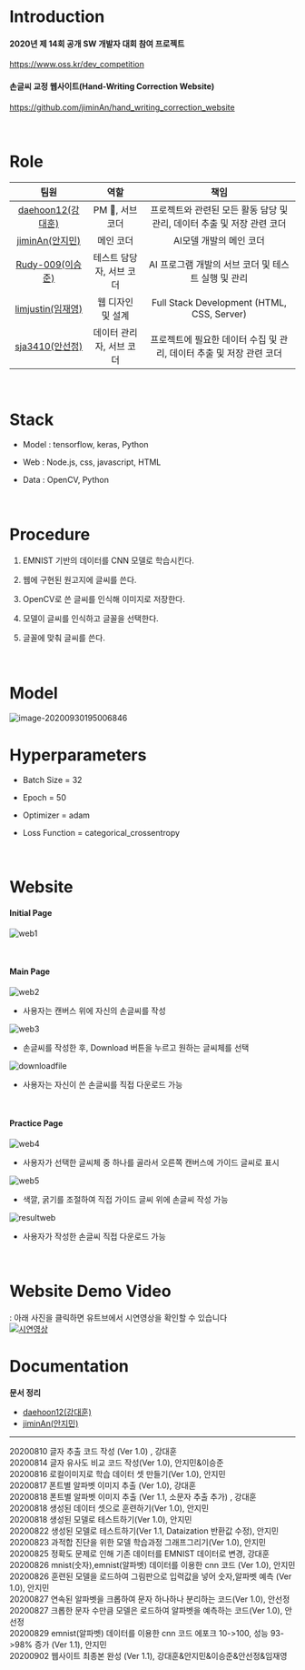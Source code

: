# Introduction

#### 2020년 제 14회 공개 SW 개발자 대회 참여 프로젝트 
<https://www.oss.kr/dev_competition>

#### 손글씨 교정 웹사이트(Hand-Writing Correction Website)
<https://github.com/jiminAn/hand_writing_correction_website>

<br/>

# Role

|     팀원     |                       역할                        |          책임                        |
| :---------: | :----------------------------------------------: | :---------------------------------: |
|     [daehoon12(강대훈)](https://github.com/daehoon12)  |     PM &#128081;, 서브 코더     |   프로젝트와 관련된 모든 활동 담당 및 관리, 데이터 추출 및 저장 관련 코더 |
|  [jiminAn(안지민)](https://github.com/jiminAn)   | 메인 코더 |  AI모델 개발의 메인 코더   |
|     [Rudy-009(이승준)](https://github.com/Rudy-009)   | 테스트 담당자, 서브 코더  | AI 프로그램 개발의 서브 코더 및 테스트 실행 및 관리   |
|    [limjustin(임재영)](https://github.com/limjustin)  |     웹 디자인 및 설계          | Full Stack Development (HTML, CSS, Server)  |
| [sja3410(안선정)](https://github.com/sja3410) |         데이터 관리자, 서브 코더          |  프로젝트에 필요한 데이터 수집 및 관리, 데이터 추출 및 저장 관련 코더 |


<br/>

# Stack
- Model : tensorflow, keras, Python

- Web : Node.js, css, javascript, HTML

- Data : OpenCV, Python
<br>

# Procedure
1. EMNIST 기반의 데이터를 CNN 모델로 학습시킨다.

2. 웹에 구현된 원고지에 글씨를 쓴다.

3. OpenCV로 쓴 글씨를 인식해 이미지로 저장한다.

4. 모델이 글씨를 인식하고 글꼴을 선택한다.

5. 글꼴에 맞춰 글씨를 쓴다.
<br>

# Model
![image-20200930195006846](https://user-images.githubusercontent.com/55044278/103474161-6f4afe00-4de4-11eb-83a3-5af7cc91378f.png)
<br>

# Hyperparameters
- Batch Size = 32

- Epoch = 50

- Optimizer = adam

- Loss Function = categorical_crossentropy

<br>

# Website

#### **Initial Page**

![web1](https://user-images.githubusercontent.com/55044278/92071667-4ab92800-edea-11ea-9a84-1e85bbe9a5e5.png)

<br/>

#### **Main Page**

![web2](https://user-images.githubusercontent.com/55044278/92071672-50af0900-edea-11ea-901b-99cc663cdf00.png) 

- 사용자는 캔버스 위에 자신의 손글씨를 작성

![web3](https://user-images.githubusercontent.com/55044278/92071680-5573bd00-edea-11ea-8771-2e200cc7b6ca.png)

- 손글씨를 작성한 후, Download 버튼을 누르고 원하는 글씨체를 선택

![downloadfile](https://user-images.githubusercontent.com/55044278/92071721-72a88b80-edea-11ea-9636-08e414fe5c9a.png)

- 사용자는 자신이 쓴 손글씨를 직접 다운로드 가능

<br/>

#### Practice Page

![web4](https://user-images.githubusercontent.com/55044278/92071684-5a387100-edea-11ea-95c4-6efa081fc7ab.png)

- 사용자가 선택한 글씨체 중 하나를 골라서 오른쪽 캔버스에 가이드 글씨로 표시

![web5](https://user-images.githubusercontent.com/55044278/92071694-5f95bb80-edea-11ea-87b5-4a30f8f7ec52.png)

- 색깔, 굵기를 조절하여 직접 가이드 글씨 위에 손글씨 작성 가능

![resultweb](https://user-images.githubusercontent.com/55044278/92071705-66243300-edea-11ea-9a02-34d57c1c2fa7.png)

- 사용자가 작성한 손글씨 직접 다운로드 가능

<br/>

# Website Demo Video
: 아래 사진을 클릭하면 유트브에서 시연영상을 확인할 수 있습니다  
[![시연영상](https://img.youtube.com/vi/L7WMfmS953A/0.jpg)](https://www.youtube.com/watch?v=L7WMfmS953A)

# Documentation

**문서 정리**

- [daehoon12(강대훈)](https://github.com/daehoon12)
- [jiminAn(안지민)](https://github.com/jiminAn)

------------------------------------
20200810 글자 추출 코드 작성 (Ver 1.0) , 강대훈    
20200814 글자 유사도 비교 코드 작성(Ver 1.0), 안지민&이승준  
20200816 로컬이미지로 학습 데이터 셋 만들기(Ver 1.0), 안지민  
20200817 폰트별 알파벳 이미지 추출 (Ver 1.0), 강대훈  
20200818 폰트별 알파벳 이미지 추출 (Ver 1.1, 소문자 추출 추가) , 강대훈  
20200818 생성된 데이터 셋으로 훈련하기(Ver 1.0), 안지민    
20200818 생성된 모델로 테스트하기(Ver 1.0), 안지민    
20200822 생성된 모델로 테스트하기(Ver 1.1, Dataization 반환값 수정), 안지민  
20200823 과적합 진단을 위한 모델 학습과정 그래프그리기(Ver 1.0), 안지민   
20200825 정확도 문제로 인해 기존 데이터를 EMNIST 데이터로 변경, 강대훈  
20200826 mnist(숫자),emnist(알파벳) 데이터를 이용한 cnn 코드 (Ver 1.0), 안지민   
20200826 훈련된 모델을 로드하여 그림판으로 입력값을 넣어 숫자,알파벳 예측 (Ver 1.0), 안지민  
20200827 연속된 알파벳을 크롭하여 문자 하나하나 분리하는 코드(Ver 1.0), 안선정  
20200827 크롭한 문자 수만큼 모델은 로드하여 알파벳을 예측하는 코드(Ver 1.0), 안선정    
20200829 emnist(알파벳) 데이터를 이용한 cnn 코드 에포크 10->100, 성능 93->98% 증가 (Ver 1.1), 안지민    
20200902 웹사이트 최종본 완성 (Ver 1.1), 강대훈&안지민&이승준&안선정&임재영
